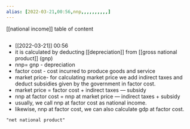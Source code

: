 ```yaml
---
alias: [2022-03-21,00:56,nnp,,,,,,,,,,]
---
```

[[national income]]
table of content
```toc
```

- [[2022-03-21]] 00:56
- it is calculated by deducting [[depreciation]] from [[gross national product]] (gnp)
- nnp= gnp - depreciation
- factor cost - cost incurred to produce goods and service
- market price- for calculating market price we add indirect taxes and deduct subsidies given by the government in factor cost.
- market price = factor cost + indirect taxes — subsidy
- nnp at factor cost = nnp at market price — indirect taxes + subsidy
- usually, we call nnp at factor cost as national income.
- likewise, nnp at factor cost, we can also calculate gdp at factor cost.
```query
"net national product"
```